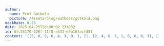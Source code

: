 ```yaml
---
author:
  name: Prof Gotkola
  picture: /assets/blog/authors/gotkola.png
maskRate: 0.25
date: 2025-04-25T20:00:02.231832
id: dfc25170-220f-11f0-a443-e9a16facfd51
content: '[[5, 8, 9, 6, 4, 3, 0, 1, 7], [2, 4, 6, 7, 1, 0, 8, 0, 3], [1, 7, 0, 5, 2, 8, 6, 4, 9], [4, 6, 8, 0, 5, 7, 3, 0, 1], [7, 2, 1, 0, 3, 4, 5, 0, 6], [3, 0, 5, 8, 6, 1, 4, 7, 2], [0, 3, 7, 4, 8, 6, 0, 2, 5], [8, 1, 2, 0, 0, 5, 0, 0, 4], [6, 0, 4, 1, 0, 0, 0, 0, 8]]'
---
```

